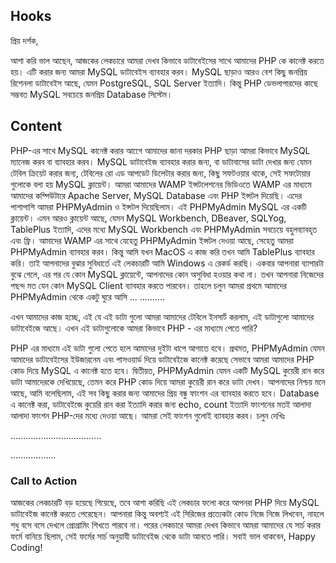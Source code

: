 ## Hooks
প্রিয় দর্শক,

আশা করি ভাল আছেন, আজকের লেকচারে আমরা দেখব কিভাবে ডাটাবেইসের সাথে আমাদের PHP কে কানেক্ট করতে হয়। এটি করার জন্য আমরা MySQL ডাটাবেইস ব্যাবহার করব। MySQL ছাড়াও আরও বেশ কিছু জনপ্রিয় রিশেনলা ডাটাবেইস আছে, যেমন PostgreSQL, SQL Server ইত্যাদি। কিন্তু PHP ডেভলাপারদের কাছে সম্ভবত MySQL সবচেয়ে জনপ্রিয় Database সিস্টেম।

## Content
PHP-এর সাথে MySQL কানেক্ট করার আগেে আমাদের জানা দরকার PHP ছাড়া আমরা কিভাবে MySQL ম্যানেজ করব বা ব্যাবহার করব। MySQL ডাটাবেইজ ব্যাবহার করার জন্য, বা ডাটাবাসের ডাটা দেখার জন্য যেমন টেবিল ক্রিয়েট করার জন্য, টেবিলের রো এড আপডেট ডিলেটার করার জন্য, কিছু সফটওয়ার থাকে, সেই সফটোয়ার গুলোকে বলা হয় MySQL ক্লায়েন্ট। আমরা আমাদের WAMP ইন্সটলেশনের ভিডিওতে WAMP এর মাধ্যমে আমাদের কম্পিউটারে Apache Server, MySQL Database এবং PHP ইন্সটল দিয়েছি। এদের পাশাপাশি আমরা PHPMyAdmin ও ইন্সটল দিয়েছিলাম। এই PHPMyAdmin MySQL এর একটি ক্লায়েন্ট। এমন আরও ক্লায়েন্ট আছে, যেমন MySQL Workbench, DBeaver, SQLYog, TablePlus ইত্যাদি, এদের মধ্যে MySQL Workbench এবং PHPMyAdmin সবচেয়ে বহুলব্যাবহৃত এবং ফ্রি। আমাদের WAMP এর সাথে যেহেতু PHPMyAdmin ইন্সটল দেওয়া আছে, সেহেতু আমরা PHPMyAdmin ব্যাবহার করব। কিন্তু আমি যখন MacOS এ কাজ করি তখন আমি TablePlus ব্যাবহার করি। তাই আপনাদের বুঝার সুবিধার্তে এই লেকচারটি আমি Windows এ রেকর্ড করছি। একবার আপনারা ব্যাপারটা বুঝে গেলে, এর পর যে কোন MySQL ক্লায়েন্টে, আপনাদের কোন অসুবিধা হওয়ার কথা না। তখন আপনারা নিজেদের পছন্দ মত যেন কোন MySQL Client ব্যাবহার করতে পারবেন। তাহলে চলুন আমরা প্রথমে আমাদের PHPMyAdmin থেকে একটু ঘুরে আসি
...
..........

এখন আমাদের কাজ হচ্ছে, এই যে এই ডাটা গুলো আমরা আমাদের টেবিলে ইনসার্ট করলাম, এই ডাটাগুলো আমাদের ডাটাবেইজে আছে। এখন এই ডাটাগুলোকে আমরা কিভাবে PHP - এর মাধ্যমে পেতে পারি?

PHP এর মাধ্যমে এই ডাটা গুলো পেতে হলে আমাদের দুইটা ধাপে আগাতে হবে। প্রথমত, PHPMyAdmin যেমন আমাদের ডাটাবেইসের ইউজারনেম এবং পাসওয়ার্ড দিয়ে ডাটাবেইজে কানেক্ট করেছে সেভাবে আমরা আমাদের PHP কোড দিয়ে MySQL এ কানেক্ট হতে হবে। দ্বিতীয়ত, PHPMyAdmin যেমন একটি MySQL কুয়েরী রান করে ডাটা আমাদেরকে দেখিয়েছে, তেমন করে PHP কোড দিয়ে আমরা কুয়েরী রান করে ডাটা দেখব। আপনাদের নিশ্চয় মনে আছে, আমি বলেছিলাম, এই সব কিছু করার জন্য আমাদের প্রিয় বন্ধু ফাংশন এর ব্যাবহার করতে হবে। Database এ কানেক্ট করা, ডাটাবেইজে কুয়েরি রান করা ইত্যাদি করার জন্য echo, count ইত্যাদি ফাংশনের মতই আলাদা আলাদা ফাংশন PHP-দের মধ্যে দেওয়া আছে। আমরা সেই ফাংশন গুলোই ব্যাবহার করব। চলুন দেখিঃ

....................................

..................

### Call to Action
আজকের লেকচারটি বড় হয়েছে গিয়েছে, তবে আশা করিছি এই লেকচার ফলো করে আপনরা PHP দিয়ে MySQL ডাটাবেইজ কানেক্ট করতে পেরেছেন। আপনারা কিন্তু অবশ্যই এই সিরিজের প্রত্যেকটা কোড নিজে নিজে লিখবেন, নাহলে শধু বসে বসে দেখলে প্রোগ্রামিং শিখতে পারবে না। পরের লেকচারে আমরা দেখব কিভাবে আমরা আমাদের যে সার্চ করার ফর্মে বানিয়ে ছিলাম, সেই ফর্মের সার্চ অনুয়াযী ডাটাবেইজ থেকে ডাটা আনতে পারি। সবাই ভাল থাকবেন, Happy Coding!
